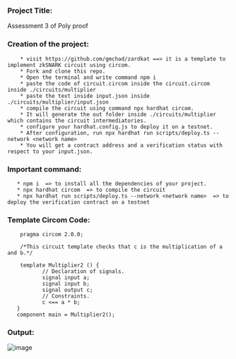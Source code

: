 ### Project Title:
Assessment 3 of Poly proof

### Creation of the project:
        * visit https://github.com/gmchad/zardkat ==> it is a template to implement zkSNARK circuit using circom.
        * Fork and clone this repo.
        * Open the terminal and write command npm i
        * paste the code of circuit.circom inside the circuit.circom inside ./circuits/multiplier
        * paste the text inside input.json inside ./circuits/multiplier/input.json
        * compile the circuit using command npx hardhat circom.
        * It will generate the out folder inside ./circuits/multiplier which contains the circuit intermediatories.
        * configure your hardhat.config.js to deploy it on a testnet.
        * After configuration, run npx hardhat run scripts/deploy.ts --network <network name>
        * You will get a contract address and a verification status with respect to your input.json.

### Important command: 
       * npm i  => to install all the dependencies of your project.
       * npx hardhat circom  => to compile the circuit
       * npx hardhat run scripts/deploy.ts --network <network name>  => to deploy the verification contract on a testnet

### Template Circom Code:
        pragma circom 2.0.0;
        
        /*This circuit template checks that c is the multiplication of a and b.*/  
       
        template Multiplier2 () {  
               // Declaration of signals.  
               signal input a;  
               signal input b;  
               signal output c;  
               // Constraints.  
               c <== a * b;  
       }
       component main = Multiplier2();

### Output:
![image](https://github.com/Alok-Raturi/Poly-proof-module-3/assets/110283609/5dcaab2a-6a9e-4c80-a566-fc62c90e187e)

